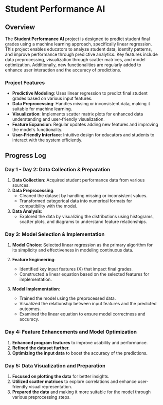 # Student Performance AI

## Overview

The **Student Performance AI** project is designed to predict student final grades using a machine learning approach, specifically linear regression. This project enables educators to analyze student data, identify patterns, and improve performance through predictive analytics. Key features include data preprocessing, visualization through scatter matrices, and model optimization. Additionally, new functionalities are regularly added to enhance user interaction and the accuracy of predictions.

### Project Features

- **Predictive Modeling**: Uses linear regression to predict final student grades based on various input features.
- **Data Preprocessing**: Handles missing or inconsistent data, making it suitable for machine learning.
- **Visualization**: Implements scatter matrix plots for enhanced data understanding and user-friendly visualization.
- **Feature Expansion**: Regular updates adding new features and improving the model’s functionality.
- **User-Friendly Interface**: Intuitive design for educators and students to interact with the system efficiently.

## Progress Log

### Day 1 - Day 2: Data Collection & Preparation
1. **Data Collection**: Acquired student performance data from various sources.
2. **Data Preprocessing**:
   - Cleaned the dataset by handling missing or inconsistent values.
   - Transformed categorical data into numerical formats for compatibility with the model.
3. **Data Analysis**:
   - Explored the data by visualizing the distributions using histograms, scatter plots, and diagrams to understand feature relationships.
   
### Day 3: Model Selection & Implementation
1. **Model Choice**: Selected linear regression as the primary algorithm for its simplicity and effectiveness in modeling continuous data.
2. **Feature Engineering**:
   - Identified key input features (X) that impact final grades.
   - Constructed a linear equation based on the selected features for implementation.
   
3. **Model Implementation**:
   - Trained the model using the preprocessed data.
   - Visualized the relationship between input features and the predicted outcomes.
   - Examined the linear equation to ensure model correctness and accuracy.

### Day 4: Feature Enhancements and Model Optimization
1. **Enhanced program features** to improve usability and performance.
2. **Refined the dataset further.**
3. **Optimizing the input data** to boost the accuracy of the predictions.

### Day 5: Data Visualization and Preparation
1. **Focused on plotting the data** for better insights.
2. **Utilized scatter matrices** to explore correlations and enhance user-friendly visual representation.
3. **Prepared the data** and making it more suitable for the model through various preprocessing steps.


